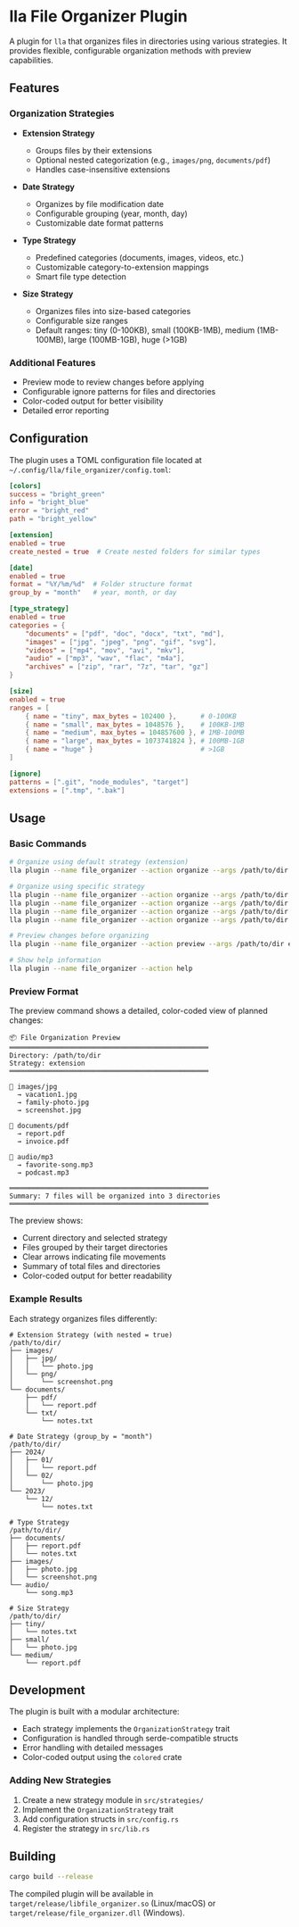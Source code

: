 # lla File Organizer Plugin

A plugin for `lla` that organizes files in directories using various strategies. It provides flexible, configurable organization methods with preview capabilities.

## Features

### Organization Strategies

- **Extension Strategy**

  - Groups files by their extensions
  - Optional nested categorization (e.g., `images/png`, `documents/pdf`)
  - Handles case-insensitive extensions

- **Date Strategy**

  - Organizes by file modification date
  - Configurable grouping (year, month, day)
  - Customizable date format patterns

- **Type Strategy**

  - Predefined categories (documents, images, videos, etc.)
  - Customizable category-to-extension mappings
  - Smart file type detection

- **Size Strategy**
  - Organizes files into size-based categories
  - Configurable size ranges
  - Default ranges: tiny (0-100KB), small (100KB-1MB), medium (1MB-100MB), large (100MB-1GB), huge (>1GB)

### Additional Features

- Preview mode to review changes before applying
- Configurable ignore patterns for files and directories
- Color-coded output for better visibility
- Detailed error reporting

## Configuration

The plugin uses a TOML configuration file located at `~/.config/lla/file_organizer/config.toml`:

```toml
[colors]
success = "bright_green"
info = "bright_blue"
error = "bright_red"
path = "bright_yellow"

[extension]
enabled = true
create_nested = true  # Create nested folders for similar types

[date]
enabled = true
format = "%Y/%m/%d"  # Folder structure format
group_by = "month"   # year, month, or day

[type_strategy]
enabled = true
categories = {
    "documents" = ["pdf", "doc", "docx", "txt", "md"],
    "images" = ["jpg", "jpeg", "png", "gif", "svg"],
    "videos" = ["mp4", "mov", "avi", "mkv"],
    "audio" = ["mp3", "wav", "flac", "m4a"],
    "archives" = ["zip", "rar", "7z", "tar", "gz"]
}

[size]
enabled = true
ranges = [
    { name = "tiny", max_bytes = 102400 },      # 0-100KB
    { name = "small", max_bytes = 1048576 },    # 100KB-1MB
    { name = "medium", max_bytes = 104857600 }, # 1MB-100MB
    { name = "large", max_bytes = 1073741824 }, # 100MB-1GB
    { name = "huge" }                           # >1GB
]

[ignore]
patterns = [".git", "node_modules", "target"]
extensions = [".tmp", ".bak"]
```

## Usage

### Basic Commands

```bash
# Organize using default strategy (extension)
lla plugin --name file_organizer --action organize --args /path/to/dir

# Organize using specific strategy
lla plugin --name file_organizer --action organize --args /path/to/dir extension
lla plugin --name file_organizer --action organize --args /path/to/dir date
lla plugin --name file_organizer --action organize --args /path/to/dir type
lla plugin --name file_organizer --action organize --args /path/to/dir size

# Preview changes before organizing
lla plugin --name file_organizer --action preview --args /path/to/dir extension

# Show help information
lla plugin --name file_organizer --action help
```

### Preview Format

The preview command shows a detailed, color-coded view of planned changes:

```
📦 File Organization Preview
══════════════════════════════════════════════════
Directory: /path/to/dir
Strategy: extension
══════════════════════════════════════════════════

📁 images/jpg
  → vacation1.jpg
  → family-photo.jpg
  → screenshot.jpg

📁 documents/pdf
  → report.pdf
  → invoice.pdf

📁 audio/mp3
  → favorite-song.mp3
  → podcast.mp3

══════════════════════════════════════════════════
Summary: 7 files will be organized into 3 directories
══════════════════════════════════════════════════
```

The preview shows:

- Current directory and selected strategy
- Files grouped by their target directories
- Clear arrows indicating file movements
- Summary of total files and directories
- Color-coded output for better readability

### Example Results

Each strategy organizes files differently:

```
# Extension Strategy (with nested = true)
/path/to/dir/
├── images/
│   ├── jpg/
│   │   └── photo.jpg
│   └── png/
│       └── screenshot.png
└── documents/
    ├── pdf/
    │   └── report.pdf
    └── txt/
        └── notes.txt

# Date Strategy (group_by = "month")
/path/to/dir/
├── 2024/
│   ├── 01/
│   │   └── report.pdf
│   └── 02/
│       └── photo.jpg
└── 2023/
    └── 12/
        └── notes.txt

# Type Strategy
/path/to/dir/
├── documents/
│   ├── report.pdf
│   └── notes.txt
├── images/
│   ├── photo.jpg
│   └── screenshot.png
└── audio/
    └── song.mp3

# Size Strategy
/path/to/dir/
├── tiny/
│   └── notes.txt
├── small/
│   └── photo.jpg
└── medium/
    └── report.pdf
```

## Development

The plugin is built with a modular architecture:

- Each strategy implements the `OrganizationStrategy` trait
- Configuration is handled through serde-compatible structs
- Error handling with detailed messages
- Color-coded output using the `colored` crate

### Adding New Strategies

1. Create a new strategy module in `src/strategies/`
2. Implement the `OrganizationStrategy` trait
3. Add configuration structs in `src/config.rs`
4. Register the strategy in `src/lib.rs`

## Building

```bash
cargo build --release
```

The compiled plugin will be available in `target/release/libfile_organizer.so` (Linux/macOS) or `target/release/file_organizer.dll` (Windows).
